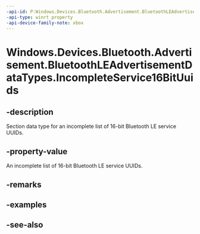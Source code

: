 ```yaml
---
-api-id: P:Windows.Devices.Bluetooth.Advertisement.BluetoothLEAdvertisementDataTypes.IncompleteService16BitUuids
-api-type: winrt property
-api-device-family-note: xbox
---
```


<!-- Property syntax
public byte IncompleteService16BitUuids { get; }
-->

# Windows.Devices.Bluetooth.Advertisement.BluetoothLEAdvertisementDataTypes.IncompleteService16BitUuids

## -description
Section data type for an incomplete list of 16-bit Bluetooth LE service UUIDs.

## -property-value
An incomplete list of 16-bit Bluetooth LE service UUIDs.

## -remarks

## -examples

## -see-also
